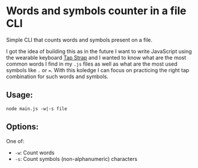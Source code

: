 # Words and symbols counter in a file CLI

Simple CLI that counts words and symbols present on a file. 

I got the idea of building this as in the future I want to write JavaScript using the wearable keyboard [Tap Strap](https://www.tapwithus.com/product/) and I wanted to know what are the most common words I find in my `.js` files as well as what are the most used symbols like `.` or `=`. With this koledge I can focus on practicing the right tap combination for such words and symbols.

## Usage:
  ```
  node main.js -w|-s file
  ```

## Options:
One of:
  * `-w`: Count words
  * `-s`: Count symbols (non-alphanumeric) characters
